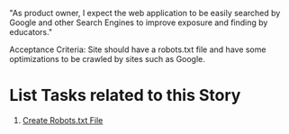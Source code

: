 "As product owner, I expect the web application to be easily searched by Google and other Search Engines to improve exposure and finding by educators."

Acceptance Criteria:
Site should have a robots.txt file and have some optimizations to be crawled by sites such as Google.

# List Tasks related to this Story
1. [Create Robots.txt File](./tasks/task_create_robots_file.md)
